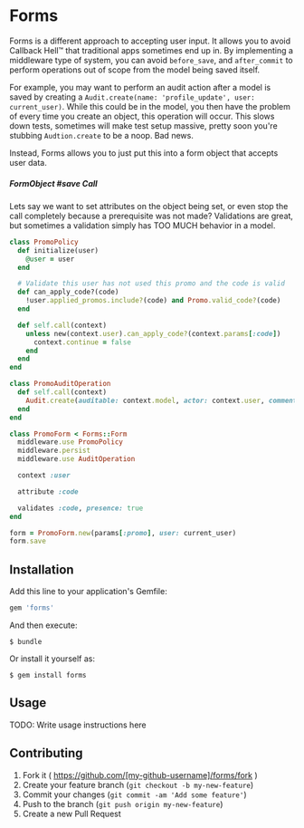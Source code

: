 # Forms

Forms is a different approach to accepting user input. It allows you to avoid Callback Hell™ that traditional apps sometimes end up in.
By implementing a middleware type of system, you can avoid `before_save`, and `after_commit` to perform operations out of scope from the model being saved itself.

For example, you may want to perform an audit action after a model is saved by creating a `Audit.create(name: 'profile_update', user: current_user)`.
While this could be in the model, you then have the problem of every time you create an object, this operation will occur.
This slows down tests, sometimes will make test setup massive, pretty soon you're stubbing `Audtion.create` to be a noop. Bad news.

Instead, Forms allows you to just put this into a form object that accepts user data.

##### FormObject #save Call

Lets say we want to set attributes on the object being set, or even stop the call completely because a prerequisite was not made? Validations are great, but sometimes a validation simply has TOO MUCH behavior in a model.

```ruby
class PromoPolicy
  def initialize(user)
    @user = user
  end

  # Validate this user has not used this promo and the code is valid
  def can_apply_code?(code)
    !user.applied_promos.include?(code) and Promo.valid_code?(code)
  end

  def self.call(context)
    unless new(context.user).can_apply_code?(context.params[:code])
      context.continue = false
    end
  end
end

class PromoAuditOperation
  def self.call(context)
    Audit.create(auditable: context.model, actor: context.user, comment: "Applied promo code: #{context.params[:code]}")
  end
end

class PromoForm < Forms::Form
  middleware.use PromoPolicy
  middleware.persist
  middleware.use AuditOperation

  context :user

  attribute :code

  validates :code, presence: true
end

form = PromoForm.new(params[:promo], user: current_user)
form.save
```

## Installation

Add this line to your application's Gemfile:

```ruby
gem 'forms'
```

And then execute:

    $ bundle

Or install it yourself as:

    $ gem install forms

## Usage

TODO: Write usage instructions here

## Contributing

1. Fork it ( https://github.com/[my-github-username]/forms/fork )
2. Create your feature branch (`git checkout -b my-new-feature`)
3. Commit your changes (`git commit -am 'Add some feature'`)
4. Push to the branch (`git push origin my-new-feature`)
5. Create a new Pull Request
